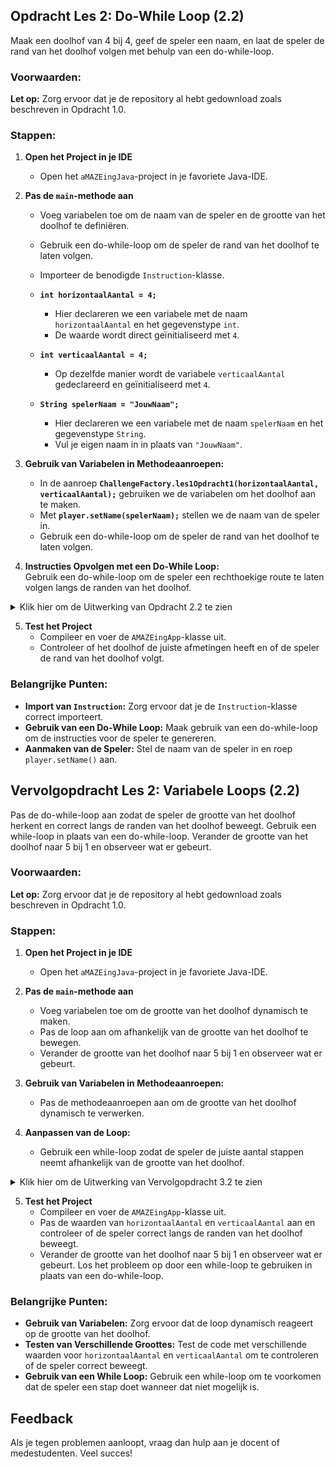 ## Opdracht Les 2: Do-While Loop (2.2)

Maak een doolhof van 4 bij 4, geef de speler een naam, en laat de speler de rand van het doolhof volgen met behulp van een do-while-loop.

### Voorwaarden:
**Let op:** Zorg ervoor dat je de repository al hebt gedownload zoals beschreven in Opdracht 1.0.

### Stappen:
1. **Open het Project in je IDE**
    - Open het `aMAZEingJava`-project in je favoriete Java-IDE.

2. **Pas de `main`-methode aan**
    - Voeg variabelen toe om de naam van de speler en de grootte van het doolhof te definiëren.
    - Gebruik een do-while-loop om de speler de rand van het doolhof te laten volgen.
    - Importeer de benodigde `Instruction`-klasse.

    - **`int horizontaalAantal = 4;`**
        - Hier declareren we een variabele met de naam `horizontaalAantal` en het gegevenstype `int`.
        - De waarde wordt direct geïnitialiseerd met `4`.

    - **`int verticaalAantal = 4;`**
        - Op dezelfde manier wordt de variabele `verticaalAantal` gedeclareerd en geïnitialiseerd met `4`.

    - **`String spelerNaam = "JouwNaam";`**
        - Hier declareren we een variabele met de naam `spelerNaam` en het gegevenstype `String`.
        - Vul je eigen naam in in plaats van `"JouwNaam"`.

3. **Gebruik van Variabelen in Methodeaanroepen:**
    - In de aanroep **`ChallengeFactory.les1Opdracht1(horizontaalAantal, verticaalAantal);`** gebruiken we de variabelen om het doolhof aan te maken.
    - Met **`player.setName(spelerNaam);`** stellen we de naam van de speler in.
    - Gebruik een do-while-loop om de speler de rand van het doolhof te laten volgen.

4. **Instructies Opvolgen met een Do-While Loop:**  
      Gebruik een do-while-loop om de speler een rechthoekige route te laten volgen langs de randen van het doolhof.

<details>
  <summary>Klik hier om de Uitwerking van Opdracht 2.2 te zien</summary>

  ```java
  package nl.novi.amazeing;

import nl.novi.amazeing.factories.ChallengeFactory;

public class AMAZEingApp {

    public static void main(String[] args) {
        int horizontaalAantal = 4;
        int verticaalAantal = 4;

        String spelerNaam = "jouw naam";

        var challenge = ChallengeFactory.les1Opdracht1(horizontaalAantal, verticaalAantal);
        var player = challenge.player();
        player.setSpeed(10);
        // Zet de naam van de speler
        player.setName(spelerNaam);
        player.showMaze();

        // Gebruik een for-loop om de rand van het doolhof te volgen
        for (int sides = 0; sides < 4; sides++) {
            do {
                player.moveForward();
            } while (player.canMoveForward());
            player.turnRight();
        }
    }
}
  ```

</details>

5. **Test het Project**
    - Compileer en voer de `AMAZEingApp`-klasse uit.
    - Controleer of het doolhof de juiste afmetingen heeft en of de speler de rand van het doolhof volgt.

### Belangrijke Punten:
- **Import van `Instruction`:** Zorg ervoor dat je de `Instruction`-klasse correct importeert.
- **Gebruik van een Do-While Loop:** Maak gebruik van een do-while-loop om de instructies voor de speler te genereren.
- **Aanmaken van de Speler:** Stel de naam van de speler in en roep `player.setName()` aan.

## Vervolgopdracht Les 2: Variabele Loops (2.2)

Pas de do-while-loop aan zodat de speler de grootte van het doolhof herkent en correct langs de randen van het doolhof beweegt. Gebruik een while-loop in plaats van een do-while-loop. Verander de grootte van het doolhof naar 5 bij 1 en observeer wat er gebeurt.

### Voorwaarden:
**Let op:** Zorg ervoor dat je de repository al hebt gedownload zoals beschreven in Opdracht 1.0.

### Stappen:
1. **Open het Project in je IDE**
   - Open het `aMAZEingJava`-project in je favoriete Java-IDE.

2. **Pas de `main`-methode aan**
   - Voeg variabelen toe om de grootte van het doolhof dynamisch te maken.
   - Pas de loop aan om afhankelijk van de grootte van het doolhof te bewegen.
   - Verander de grootte van het doolhof naar 5 bij 1 en observeer wat er gebeurt.

3. **Gebruik van Variabelen in Methodeaanroepen:**
   - Pas de methodeaanroepen aan om de grootte van het doolhof dynamisch te verwerken.

4. **Aanpassen van de Loop:**
   - Gebruik een while-loop zodat de speler de juiste aantal stappen neemt afhankelijk van de grootte van het doolhof.

<details>
  <summary>Klik hier om de Uitwerking van Vervolgopdracht 3.2 te zien</summary>

  ```java
  package nl.novi.amazeing;

import nl.novi.amazeing.factories.ChallengeFactory;

public class AMAZEingApp {

    public static void main(String[] args) {
        int horizontaalAantal = 5; // Pas deze waarde aan om de grootte van het doolhof te wijzigen
        int verticaalAantal = 1;

        String spelerNaam = "jouw naam";

        var challenge = ChallengeFactory.les1Opdracht1(horizontaalAantal, verticaalAantal);
        var player = challenge.player();
        player.setSpeed(10);
        // Zet de naam van de speler
        player.setName(spelerNaam);
        player.showMaze();

        for (int sides = 0; sides < 4; sides++) {
            while (player.canMoveForward()) {
                player.moveForward();
            }
            player.turnRight();
        }
    }
}
  ```

</details>

5. **Test het Project**
   - Compileer en voer de `AMAZEingApp`-klasse uit.
   - Pas de waarden van `horizontaalAantal` en `verticaalAantal` aan en controleer of de speler correct langs de randen van het doolhof beweegt.
   - Verander de grootte van het doolhof naar 5 bij 1 en observeer wat er gebeurt. Los het probleem op door een while-loop te gebruiken in plaats van een do-while-loop.

### Belangrijke Punten:
- **Gebruik van Variabelen:** Zorg ervoor dat de loop dynamisch reageert op de grootte van het doolhof.
- **Testen van Verschillende Groottes:** Test de code met verschillende waarden voor `horizontaalAantal` en `verticaalAantal` om te controleren of de speler correct beweegt.
- **Gebruik van een While Loop:** Gebruik een while-loop om te voorkomen dat de speler een stap doet wanneer dat niet mogelijk is.

## Feedback
Als je tegen problemen aanloopt, vraag dan hulp aan je docent of medestudenten. Veel succes!